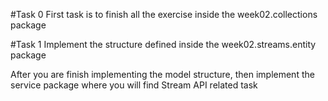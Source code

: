 #Task 0
First task is to finish all the exercise inside the week02.collections package

#Task 1
Implement the structure defined inside the week02.streams.entity package

After you are finish implementing the model structure, then implement the service package where you will find Stream API related task
